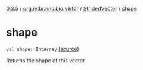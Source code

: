 [0.3.5](../../index.md) / [org.jetbrains.bio.viktor](../index.md) / [StridedVector](index.md) / [shape](.)

# shape

`val shape: IntArray` [(source)](https://github.com/JetBrains-Research/viktor/blob/0.3.5/src/main/kotlin/org/jetbrains/bio/viktor/StridedVector.kt#L57)

Returns the shape of this vector.

